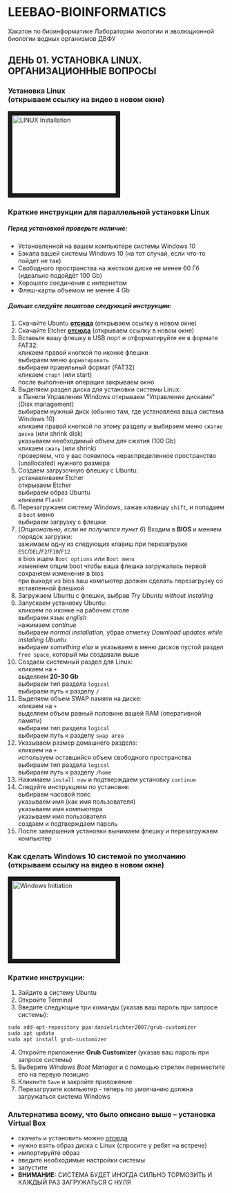 # LEEBAO-BIOINFORMATICS

Хакатон по биоинформатике Лаборатории экологии и эволюционной биологии водных организмов ДВФУ

## **ДЕНЬ 01**. УСТАНОВКА LINUX. ОРГАНИЗАЦИОННЫЕ ВОПРОСЫ

### Установка Linux<br/>(открываем ссылку на видео в новом окне)
<a href="http://www.youtube.com/watch?feature=player_embedded&v=u5QyjHIYwTQE
" target="_blank"><img src="http://img.youtube.com/vi/u5QyjHIYwTQ/0.jpg" 
alt="LINUX Installation" width="240" height="180" border="10" /></a>

### Краткие инструкции для параллельной установки Linux
##### Перед установкой проверьте наличие:  
* Установленной на вашем компьютере системы Windows 10
* Бэкапа вашей системы Windows 10 (на тот случай, если что-то пойдет не так)
* Свободного пространства на жестком диске не менее 60 Гб (идеально подойдёт 100 Gb)
* Хорошего соединения с интернетом
* Флеш-карты объемом не менее 4 Gb
##### Дальше следуйте пошагово следующей инструкции:  
1. Скачайте Ubuntu [**отсюда**](https://ubuntu.com/download/desktop) (открываем ссылку в новом окне)
2. Скачайте Etcher [**отсюда**](https://www.balena.io/etcher) (открываем ссылку в новом окне)
3. Вставьте вашу флешку в USB порт и отформатируйте ее в формате FAT32:  
   кликаем правой кнопкой по иконке флешки  
   выбираем меню `форматировать`  
   выбираем правильный формат (FAT32)  
   кликаем `старт` (или start)  
   после выполнения операции закрываем окно  
4. Выделяем раздел диска для установки системы Linux:  
   в Панели Управления Windows открываем "Управление дисками" (Disk management)  
   выбираем нужный диск (обычно там, где установлена ваша система Windows 10)  
   кликаем правой кнопкой по этому разделу и выбираем меню `сжатие диска` (или shrink disk)  
   указываем необходимый объем для сжатия (100 Gb)  
   кликаем `сжать` (или shrink)  
   проверяем, что у вас появилось нераспределенное пространство (unallocated) нужного размера  
5. Создаем загрузочную флешку с Ubuntu:  
   устанавливаем Etcher  
   открываем Etcher  
   выбираем образ Ubuntu  
   кликаем `Flash!`  
6. Перезагружаем систему Windows, зажав клавишу `shift`, и попадаем в `boot` меню  
   выбираем загрузку с флешки  
7. (*Опционально, если не получился пункт 6*) Входим в **BIOS** и меняем порядок загрузки:  
   зажимаем одну из следующих клавиш при перезагрузке `ESC`/`DEL`/`F2`/`F10`/`F12`  
   в bios ищем `Boot options` или `Boot menu`  
   изменяем опции boot чтобы ваша флешка загружалась первой  
   сохраняем изменения в bios  
   при выходе из bios ваш компьютер должен сделать перезагрузку со вставленной флешкой  
8. Загружаем Ubuntu с флешки, выбрав *Try Ubuntu without installing*  
9. Запускаем установку Ubuntu:  
   кликаем по иконке на рабочем столе  
   выбираем язык *english*  
   нажимаем *continue*  
   выбираем *normal installation*, убрав отметку *Download updates while installing Ubuntu*  
   выбираем *something else* и указываем в меню дисков пустой раздел `free space`, который мы создавали выше  
10. Создаем системный раздел для Linux:  
   кликаем на `+`  
   выделяем **20-30 Gb**  
   выбираем тип раздела `logical`  
   выбираем путь к разделу `/`  
11. Выделяем объем SWAP памяти на диске:  
   кликаем на `+`  
   выделяем объем равный половине вашей RAM (оперативной памяти)  
   выбираем тип раздела `logical`  
   выбираем путь к разделу `swap area`  
12. Указываем размер домашнего раздела:  
   кликаем на `+`  
   используем оставшийся объем свободного пространства  
   выбираем тип раздела `logical`  
   выбираем путь к разделу `/home`  
13. Нажимаем `install now` и подтверждаем установку `continue`
14. Следуйте инструкциям по установке:  
   выбираем часовой пояс  
   указываем имя (как имя пользователя)  
   указываем имя компьютера  
   указываем имя пользователя  
   создаем и подтверждаем пароль  
15. После завершения установки вынимаем флешку и перезагружаем компьютер

### Как сделать Windows 10 системой по умолчанию<br/>(открываем ссылку на видео в новом окне)
<a href="http://www.youtube.com/watch?feature=player_embedded&v=Yp0dM-tsRl0
" target="_blank"><img src="http://img.youtube.com/vi/Yp0dM-tsRl0/0.jpg" 
alt="Windows Initiation" width="240" height="180" border="10" /></a>

### Краткие инструкции:
1. Зайдите в систему Ubuntu
2. Откройте Terminal
3. Введите следующие три команды (указав ваш пароль при запросе системы):
```
sudo add-apt-repository ppa:danielrichter2007/grub-customizer 
sudo apt update
sudo apt install grub-customizer
```
4. Откройте приложение **Grub Customizer** (указав ваш пароль при запросе системы) 
5. Выберите *Windows Boot Manager* и с помощью стрелок переместите его на первую позицию
6. Кликните `Save` и закройте приложение
7. Перезагрузите компьютер - теперь по умолчанию должна загружаться система Windows

### Альтернатива всему, что было описано выше – установка Virtual Box 
* скачать и установить можно [отсюда](https://www.virtualbox.org/wiki/Downloads)
* нужно взять образ диска с Linux (спросите у ребят на встрече)
* импортируйте образ
* введите необходимые настройки системы
* запустите
* **ВНИМАНИЕ:** СИСТЕМА БУДЕТ ИНОГДА СИЛЬНО ТОРМОЗИТЬ И КАЖДЫЙ РАЗ ЗАГРУЖАТЬСЯ С НУЛЯ

